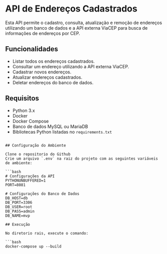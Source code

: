 # API de Endereços Cadastrados

Esta API permite o cadastro, consulta, atualização e remoção de endereços utilizando um banco de dados e a API externa ViaCEP para busca de informações de endereços por CEP.

## Funcionalidades

- Listar todos os endereços cadastrados.
- Consultar um endereço utilizando a API externa ViaCEP.
- Cadastrar novos endereços.
- Atualizar endereços cadastrados.
- Deletar endereços do banco de dados.

## Requisitos

- Python 3.x
- Docker
- Docker Compose
- Banco de dados MySQL ou MariaDB
- Bibliotecas Python listadas no `requirements.txt`
```

## Configuração do Ambiente

Clone o repositorio do Github
Crie um arquivo `.env` na raiz do projeto com as seguintes variáveis de ambiente:

```bash
# Configurações da API
PYTHONUNBUFFERED=1
PORT=8081

# Configurações do Banco de Dados
DB_HOST=db
DB_PORT=3306
DB_USER=root
DB_PASS=admin
DB_NAME=mvp

## Execução

No diretorio rais, execute o comando:

```bash
docker-compose up --build


